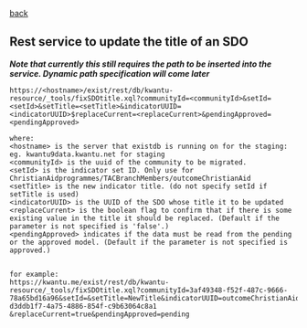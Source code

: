 [back](https://github.com/kwantu/platformconfiguration/wiki/Support-and-Maintenance-Services-and-Procedures)
## Rest service to update the title of an SDO

_**Note that currently this still requires the path to be inserted into the service. Dynamic path specification will come later**_

```http
https://<hostname>/exist/rest/db/kwantu-resource/_tools/fixSDOtitle.xql?communityId=<communityId>&setId=<setId>&setTitle=<setTitle>&indicatorUUID=<indicatorUUID>$replaceCurrent=<replaceCurrent>&pendingApproved=<pendingApproved>

where:
<hostname> is the server that existdb is running on for the staging: eg. kwantu9data.kwantu.net for staging
<communityId> is the uuid of the community to be migrated.
<setId> is the indicator set ID. Only use for ChristianAidprogrammes/TACBranchMembers/outcomeChristianAid
<setTitle> is the new indicator title. (do not specify setId if setTitle is used)
<indicatorUUID> is the UUID of the SDO whose title it to be updated
<replaceCurrent> is the boolean flag to confirm that if there is some existing value in the title it should be replaced. (Default if the parameter is not specified is 'false'.)
<pendingApproved> indicates if the data must be read from the pending or the approved model. (Default if the parameter is not specified is approved.)


for example:
https://kwantu.me/exist/rest/db/kwantu-resource/_tools/fixSDOtitle.xql?communityId=3af49348-f52f-487c-9666-78a65bd16a96&setId=&setTitle=NewTitle&indicatorUUID=outcomeChristianAid-d3ddb1f7-4a75-4886-854f-c9b63064c8a1
&replaceCurrent=true&pendingApproved=pending
```

